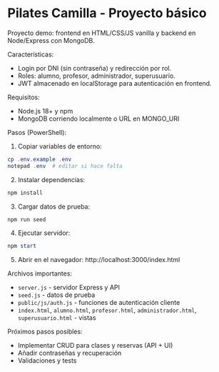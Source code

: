 # Pilates Camilla - Proyecto básico

Proyecto demo: frontend en HTML/CSS/JS vanilla y backend en Node/Express con MongoDB.

Características:
- Login por DNI (sin contraseña) y redirección por rol.
- Roles: alumno, profesor, administrador, superusuario.
- JWT almacenado en localStorage para autenticación en frontend.

Requisitos:
- Node.js 18+ y npm
- MongoDB corriendo localmente o URL en MONGO_URI

Pasos (PowerShell):

1. Copiar variables de entorno:

```powershell
cp .env.example .env
notepad .env  # editar si hace falta
```

2. Instalar dependencias:

```powershell
npm install
```

3. Cargar datos de prueba:

```powershell
npm run seed
```

4. Ejecutar servidor:

```powershell
npm start
```

5. Abrir en el navegador: http://localhost:3000/index.html

Archivos importantes:
- `server.js` - servidor Express y API
- `seed.js` - datos de prueba
- `public/js/auth.js` - funciones de autenticación cliente
- `index.html`, `alumno.html`, `profesor.html`, `administrador.html`, `superusuario.html` - vistas

Próximos pasos posibles:
- Implementar CRUD para clases y reservas (API + UI)
- Añadir contraseñas y recuperación
- Validaciones y tests
